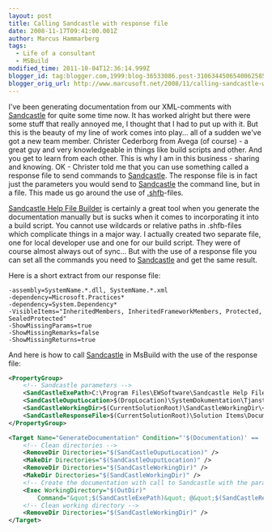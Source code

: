 ```yaml
---
layout: post
title: Calling Sandcastle with response file
date: 2008-11-17T09:41:00.001Z
author: Marcus Hammarberg
tags:
  - Life of a consultant
  - MSBuild
modified_time: 2011-10-04T12:36:14.999Z
blogger_id: tag:blogger.com,1999:blog-36533086.post-3106344506540062585
blogger_orig_url: http://www.marcusoft.net/2008/11/calling-sandcastle-with-response-file.html
---
```


I've been generating documentation from our XML-comments with [Sandcastle](http://www.codeplex.com/Sandcastle) for quite some time now. It has worked alright but there were some stuff that really annoyed me, I thought that I had to put up with it. But this is the beauty of my line of work comes into play... all of a sudden we've got a new team member. Christer Cederborg from Avega (of course) - a great guy and very knowledgeable in things like build scripts and other. And you get to learn from each other. This is why I am in this business - sharing and knowing. OK - Christer told me that you can use something called a response file to send commands to [Sandcastle](http://www.codeplex.com/Sandcastle). The response file is in fact just the parameters you would send to [Sandcastle](http://www.codeplex.com/Sandcastle) the command line, but in a file. This made us go around the use of [.shfb](http://www.codeplex.com/SHFB)-files. 

[Sandcastle Help File Builder](http://www.codeplex.com/SHFB) is certainly a great tool when you generate the documentation manually but is sucks when it comes to incorporating it into a build script. You cannot use wildcards or relative paths in .shfb-files which complicate things in a major way. I actually created two separate file, one for local developer use and one for our build script. They were of course almost always out of sync... But with the use of a response file you can set all the commands you need to [Sandcastle](http://www.codeplex.com/Sandcastle) and get the same result. 

Here is a short extract from our response file:

```text
-assembly=SystemName.*.dll, SystemName.*.xml
-dependency=Microsoft.Practices*
-dependency=System.Dependency*
-VisibleItems="InheritedMembers, InheritedFrameworkMembers, Protected, SealedProtected"
-ShowMissingParams=true
-ShowMissingRemarks=false
-ShowMissingReturns=true
```

And here is how to call [Sandcastle](http://www.codeplex.com/Sandcastle) in MsBuild with the use of the response file:

```xml
<PropertyGroup>
    <!-- Sandcastle parameters -->
    <SandCastleExePath>C:\Program Files\EWSoftware\Sandcastle Help File Builder\SandcastleBuilderConsole.exe</SandCastleExePath>
    <SandCastleOuputLocation>$(DropLocation)\SystemDokumentation\Tjanster\</SandCastleOuputLocation>
    <SandCastleWorkingDir>$(CurrentSolutionRoot)\SandCastleWorkingDir\</SandCastleWorkingDir>
    <SandCastleResponseFile>$(CurrentSolutionRoot)\Solution Items\Documentation\SystemName.SandCastleSettings.txt</SandCastleResponseFile>
</PropertyGroup>

<Target Name="GenerateDocumentation" Condition="'$(Documentation)' == 'true'">
    <!-- Clean directories -->
    <RemoveDir Directories="$(SandCastleOuputLocation)" />
    <MakeDir Directories="$(SandCastleOuputLocation)" />
    <RemoveDir Directories="$(SandCastleWorkingDir)" />
    <MakeDir Directories="$(SandCastleWorkingDir)" />
    <!-- Create the documentation with call to Sandcastle with the parameters of the response-file -->
    <Exec WorkingDirectory="$(OutDir)"
        Command="&quot;$(SandCastleExePath)&quot; @&quot;$(SandCastleResponseFile)&quot; -workingpath=&quot;$(SandCastleWorkingDir)&quot; -outputPath=&quot;$(SandCastleOuputLocation)&quot;" />
    <!-- Clean working directory -->
    <RemoveDir Directories="$(SandCastleWorkingDir)" />
</Target>
```
